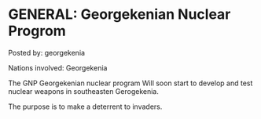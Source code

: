 # GENERAL: Georgekenian Nuclear Progrom 

Posted by: georgekenia

Nations involved: Georgekenia

The GNP
Georgekenian nuclear program
Will soon start to develop and test nuclear weapons in southeasten Gerogekenia.

The purpose is to make a deterrent to invaders.
